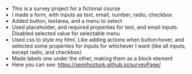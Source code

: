 * This is a survey project for a fictional course
* I made a form, with inputs as text, email, number, radio, checkbox
* Added button, textarea, and a menu to select
* Used placeholder, and required properties for text, and email inputs. Disabled selected value for selectable menu
* Used css to style my html. Like adding actions when button:hover, and selected some properties for inputs for whichever I want (like all inputs, except radio, and checkbox)
* Made labels one under the other, making them as a block element
* Here you can see: https://semihozturk.github.io/surveyPage/
